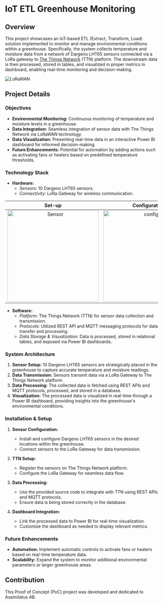 # IoT ETL Greenhouse Monitoring

## Overview

This project showcases an IoT-based ETL (Extract, Transform, Load) solution implemented to monitor and manage environmental conditions within a greenhouse. Specifically, the system collects temperature and moisture data from a network of Dargeno LHT65 sensors connected via a LoRa gateway to [The Things Network][web] (TTN) platform. The downstream data is then processed, stored in tables, and visualized in proper metrics in dashboard, enabling real-time monitoring and decision-making.

<img align="center" alt="LoRaWAN" src="pics\LoRawan.jpg" />

## Project Details

### Objectives
- **Environmental Monitoring:** Continuous monitoring of temperature and moisture levels in a greenhouse.
- **Data Integration:** Seamless integration of sensor data with The Things Network via LoRaWAN technology.
- **Data Visualization:** Presenting real-time data in an interactive Power BI dashboard for informed decision-making.
- **Future Enhancements:** Potential for automation by adding actions such as activating fans or heaters based on predefined temperature thresholds.

### Technology Stack
- **Hardware:** 
  - *Sensors:* 10 Dargeno LHT65 sensors.
  - *Connectivity:* LoRa Gateway for wireless communication.
  
Set-up            |  Configuration
:-------------------------:|:-------------------------:
<img src="pics\sens.jpg" alt="Sensor" width="300" height="300"/>  |  <img src="pics\sensors.jpg" alt="config" width="300" height="300"/>


- **Software:**
  - *Platform:* The Things Network (TTN) for sensor data collection and transmission.
  - *Protocols:* Utilized REST API and MQTT messaging protocols for data transfer and processing.
  - *Data Storage & Visualization:* Data is processed, stored in relational tables, and exposed via Power BI dashboards.

### System Architecture
1. **Sensor Setup:** 10 Dargeno LHT65 sensors are strategically placed in the greenhouse to capture accurate temperature and moisture readings.
2. **Data Transmission:** Sensors transmit data via a LoRa Gateway to The Things Network platform.
3. **Data Processing:** The collected data is fetched using REST APIs and MQTT protocols, processed, and stored in a database.
4. **Visualization:** The processed data is visualized in real-time through a Power BI dashboard, providing insights into the greenhouse's environmental conditions.

### Installation & Setup
1. **Sensor Configuration:**
   - Install and configure Dargeno LHT65 sensors in the desired locations within the greenhouse.
   - Connect sensors to the LoRa Gateway for data transmission.

2. **TTN Setup:**
   - Register the sensors on The Things Network platform.
   - Configure the LoRa Gateway for seamless data flow.

3. **Data Processing:**
   - Use the provided source code to integrate with TTN using REST APIs and MQTT protocols.
   - Ensure data is being stored correctly in the database.

4. **Dashboard Integration:**
   - Link the processed data to Power BI for real-time visualization.
   - Customize the dashboard as needed to display relevant metrics.

### Future Enhancements
- **Automation:** Implement automatic controls to activate fans or heaters based on real-time temperature data.
- **Scalability:** Expand the system to monitor additional environmental parameters or larger greenhouse areas.

## Contribution
This Proof of Concept (PoC) project was developed and dedicated to Assimilatus AB.



[web]: https://www.thethingsnetwork.org/